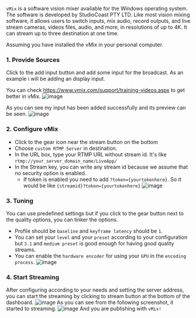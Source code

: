 `vMix` is a software vision mixer available for the Windows operating system. The software is developed by StudioCoast PTY LTD. Like most vision mixing software, it allows users to switch inputs, mix audio, record outputs, and live stream cameras, videos files, audio, and more, in resolutions of up to 4K. It can stream up to three destination at one time.

Assuming you have installed the vMix in your personal computer.

### 1. Provide Sources
Click to the add input button and add some input for the broadcast. As an example i will be adding an display input.

You can check https://www.vmix.com/support/training-videos.aspx to get better in vMix.
![image](https://user-images.githubusercontent.com/54481799/95338115-41285180-08bb-11eb-8e61-d8a63e564cf5.png)

As you can see my input has been added successfully and its preview can be seen.
![image](https://user-images.githubusercontent.com/54481799/95338335-7df44880-08bb-11eb-839c-5f9a443ec6bf.png)

### 2. Configure vMix
* Click to the gear icon near the stream button on the bottom
* Choose `custom RTMP Server` in destination.
* In the URL box, type your RTMP URL without stream id. It's like `rtmp://your_server_domain_name/LiveApp/`
* In the Stream key, you can write any stream id because we assume that no security option is enabled.
  * If token is enabled you need to add `?token={yourtokenhere}`. So it would be like `{streamid}?token={yourtokenhere}`
![image](https://user-images.githubusercontent.com/54481799/95340429-d3c9f000-08bd-11eb-9c93-b10bc97b1e7b.png)

### 3. Tuning
You can use predefined settings but if you click to the gear button next to the quality options, you can tinker the options.
* Profile should be `baseline` and `keyframe latency` should be `1`.
* You can set your `level` and your `preset` according to your configuration but `3.1` and `medium preset` is good enough for having good quality streams.
* You can enable the `hardware encoder` for using your `GPU` in the `encoding process`.
![image](https://user-images.githubusercontent.com/54481799/95342776-75ead780-08c0-11eb-99ca-45d5a06af5b8.png)

### 4. Start Streaming
After configuring according to your needs and setting the server address, you can start the streaming by clicking to stream button at the bottom of the dashboard.
![image](https://user-images.githubusercontent.com/54481799/95345483-6faa2a80-08c3-11eb-80e7-33d1aa7122c9.png)
As you can see from the following screenshot, it started to streaming.
![image](https://user-images.githubusercontent.com/54481799/95345717-b39d2f80-08c3-11eb-96a7-7a3fdfc93cd4.png)
And you are publishing with `vMix!`